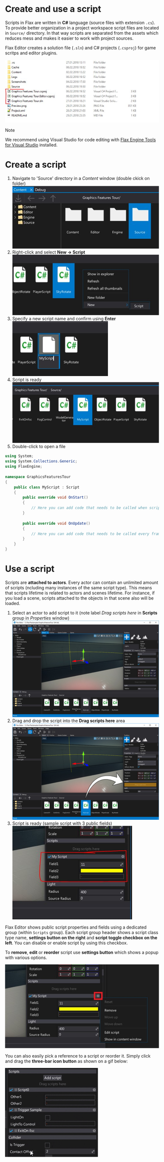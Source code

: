 # Create and use a script

Scripts in Flax are written in **C#** language (source files with extension `.cs`).
To provide better organization in a project workspace script files are located in `Source/` directory.
In that way scripts are separated from the assets which reduces mess and makes it easier to work with project sources.

Flax Editor creates a solution file (`.sln`) and C# projects (`.csproj`) for game scritps and editor plugins.

![Workspace](media/scripts-workspace.jpg)

> [!Note]
> We recommend using Visual Studio for code editing with [Flax Engine Tools for Visual Studio](https://marketplace.visualstudio.com/items?itemName=Flax.FlaxVS) installed.

# Create a script

1. Navigate to 'Source' directory in a *Content* window (double ckick on folder)
   <br>![Step 1](media/new-script-1.jpg)
2. Right-click and select **New -> Script**
   <br>![Step 2](media/new-script-2.jpg)
3. Specify a new script name and confirm using **Enter**
   <br>![Step 3](media/new-script-3.jpg)
4. Script is ready
   <br>![Step 4](media/new-script-4.jpg)
5. Double-click to open a file

```cs
using System;
using System.Collections.Generic;
using FlaxEngine;

namespace GraphicsFeaturesTour
{
	public class MyScript : Script
	{
		public override void OnStart()
		{
			// Here you can add code that needs to be called when script is created
		}

		public override void OnUpdate()
		{
			// Here you can add code that needs to be called every frame
		}
	}
}
```

# Use a script

Scripts are **attached to actors**. Every actor can contain an unlimited amount of scripts (ncluding many instances of the same script type). This means that scripts lifetime is related to actors and scenes lifetime. For instance, if you load a  scene, scripts attached to the objects in that scene also will be loaded.

1. Select an actor to add script to it (note label *Drag scripts here* in **Scripts** group in *Properties* window)
   <br>![Step 1](media/use-script-1.jpg)
2. Drag and drop the script into the **Drag scripts here** area
   <br>![Step 2](media/use-script-2.jpg)
3. Script is ready (sample script with 3 public fields)
   <br>![Step 3](media/use-script-3.jpg)

Flax Editor shows public script properties and fields using a dedicated group (within `Scripts` group). Each script group header shows a script class type name, **settings button on the right** and **script toggle checkbox on the left**. You can disable or enable script by using this checkbox.

To **remove**, **edit** or **reorder** script use **settings button** which shows a popup with various options.

![Script settings](media/script-settings.jpg)

You can also easily pick a reference to a script or reorder it. Simply click and drag the **three-bar icon button** as shown on a gif below:

![Reorder Script](media/script-reorder-with-drag.gif)
